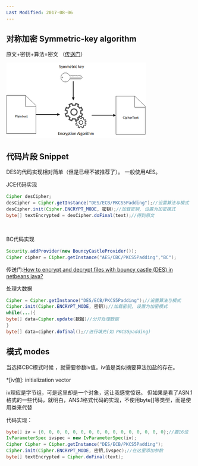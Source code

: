 ```yaml
---
Last Modified: 2017-08-06
---
```



## 对称加密 Symmetric-key algorithm

原文+密钥+算法=密文 （[传送门](https://docs.aws.amazon.com/zh_cn/kms/latest/developerguide/crypto_overview.html)）

![Image result for Symmetric-key algorithm](/assets/blog_res/Symmetric_Key_Encryption_sm.png)

## 代码片段 Snippet

DES的代码实现相对简单（但是已经不被推荐了）。 一般使用AES。



JCE代码实现

```java
Cipher desCipher;
desCipher = Cipher.getInstance("DES/ECB/PKCS5Padding");//设置算法与模式
desCipher.init(Cipher.ENCRYPT_MODE, 密钥);//加载密钥, 设置为加密模式
byte[] textEncrypted = desCipher.doFinal(text);//得到原文
```

<br>

BC代码实现

```java
Security.addProvider(new BouncyCastleProvider());
Cipher cipher = Cipher.getInstance("AES/CBC/PKCS5Padding","BC");
```

传送门:[How to encrypt and decrypt files with bouncy castle (DES) in netbeans java?](https://stackoverflow.com/questions/20452880/how-to-encrypt-and-decrypt-files-with-bouncy-castle-des-in-netbeans-java) 

处理大数据


```java
Cipher = Cipher.getInstance("DES/ECB/PKCS5Padding");//设置算法与模式
Cipher.init(Cipher.ENCRYPT_MODE, 密钥);//加载密钥, 设置为加密模式
while(...){
byte[] data=Cipher.update(数据)//分开处理数据
}
byte[] data=cipher.dofinal();//进行填充(如 PKCS5padding)
```

## 模式 modes

当选择CBC模式时候 ，就需要参数iv值。iv值是类似摘要算法加盐的存在。

*[iv值]:  initialization vector 

iv理应是字节组，可是这里却是一个对象，这让我感觉惊讶。 但如果是看了ASN.1格式的一些代码，就明白，ANS.1格式代码的实现，不使用byte[]等类型，而是使用类来代替

代码实现：

```java
byte[] iv = {0, 0, 0, 0, 0, 0, 0, 0, 0, 0, 0, 0, 0, 0, 0, 0};//要16位
IvParameterSpec ivspec = new IvParameterSpec(iv);
Cipher Cipher = Cipher.getInstance("DES/ECB/PKCS5Padding");
Cipher.init(Cipher.ENCRYPT_MODE, 密钥,ivspec);//在这里添加参数
byte[] textEncrypted = Cipher.doFinal(text);
```